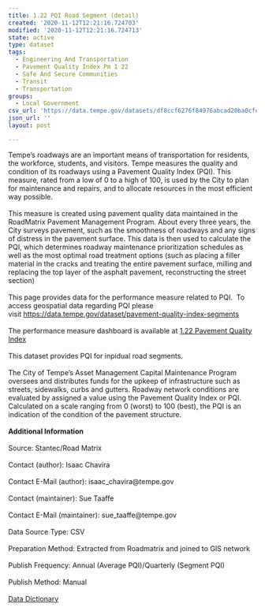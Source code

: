 ```yaml
---
title: 1.22 PQI Road Segment (detail)
created: '2020-11-12T12:21:16.724703'
modified: '2020-11-12T12:21:16.724713'
state: active
type: dataset
tags:
  - Engineering And Transportation
  - Pavement Quality Index Pm 1 22
  - Safe And Secure Communities
  - Transit
  - Transportation
groups:
  - Local Government
csv_url: 'https://data.tempe.gov/datasets/df8ccf6276f84976abcad20ba0cfe5f6_0.csv'
json_url: ''
layout: post

---
```

<div>Tempe’s roadways are an important means of transportation for residents, the workforce, students, and visitors. Tempe measures the quality and condition of its roadways using a Pavement Quality Index (PQI). This measure, rated from a low of 0 to a high of 100, is used by the City to plan for maintenance and repairs, and to allocate resources in the most efficient way possible.</div><div><br /></div><div>This measure is created using pavement quality data maintained in the RoadMatrix Pavement Management Program. About every three years, the City surveys pavement, such as the smoothness of roadways and any signs of distress in the pavement surface. This data is then used to calculate the PQI, which determines roadway maintenance prioritization schedules as well as the most optimal road treatment options (such as placing a filler material in the cracks and treating the entire pavement surface, milling and replacing the top layer of the asphalt pavement, reconstructing the street section)<br /></div><div><br /></div><div>This page provides data for the performance measure related to PQI.  To access geospatial data regarding PQI please visit <a href='https://data.tempe.gov/dataset/pavement-quality-index-segments' rel='nofollow ugc' target='_blank'>https://data.tempe.gov/dataset/pavement-quality-index-segments</a><br /></div><div><br /></div><div>The performance measure dashboard is available at <a href='https://safe-and-secure-communities-tempegov.hub.arcgis.com/pages/pavement-quality-index' rel='nofollow ugc' target='_blank'>1.22 Pavement Quality Index</a><br /></div><div><br /></div><div>This dataset provides PQI for inpidual road segments.<br /></div><div><br /></div><div>The City of Tempe’s Asset Management Capital Maintenance Program oversees and distributes funds for the upkeep of infrastructure such as streets, sidewalks, curbs and gutters. Roadway network conditions are evaluated by assigned a value using the Pavement Quality Index or PQI. Calculated on a scale ranging from 0 (worst) to 100 (best), the PQI is an indication of the condition of the pavement structure.<br /></div><div><br /></div><div><b>Additional Information</b></div><div><br /></div><div>Source: Stantec/Road Matrix</div><div><br /></div><div>Contact (author): Isaac Chavira</div><div><br /></div><div>Contact E-Mail (author): isaac_chavira@tempe.gov</div><div><br /></div><div>Contact (maintainer): Sue Taaffe</div><div><br /></div><div>Contact E-Mail (maintainer): sue_taaffe@tempe.gov</div><div><br /></div><div>Data Source Type: CSV</div><div><br /></div><div>Preparation Method: Extracted from Roadmatrix and joined to GIS network</div><div><br /></div><div>Publish Frequency: Annual (Average PQI)/Quarterly (Segment PQI)</div><div><br /></div><div>Publish Method: Manual</div><div><br /></div><div><a href='https://gis.tempe.gov/design/data-dictionary/1.22%20PQI%20Road%20Segment%20(detail)/' rel='nofollow ugc' target='_blank'>Data Dictionary</a><br /></div><div><br /></div>
